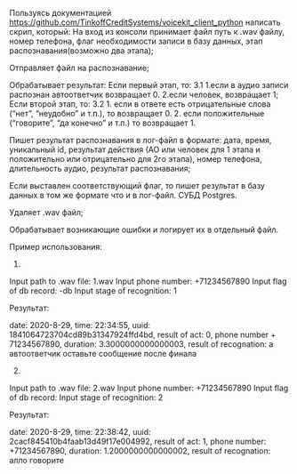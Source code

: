Пользуясь документацией https://github.com/TinkoffCreditSystems/voicekit_client_python написать скрип, который:
На вход из консоли принимает файл путь к .wav файлу, номер телефона, флаг необходимости записи в базу данных, этап распознавания(возможно два этапа);

Отправляет файл на распознавание;

Обрабатывает результат: 
    Если первый этап, то:
        3.1 
            1.если в аудио записи распознан автоответчик возвращает 0. 
            2.если человек, возвращает 1;
    Если второй этап, то:
        3.2 
            1. если в ответе есть отрицательные слова (“нет”, “неудобно” и т.п.), то возвращает 0. 
            2. если положительные (“говорите”, “да конечно” и т.п.) то возвращает 1.

Пишет результат распознавания в лог-файл в формате: дата, время, уникальный id, результат действия (АО или человек для 1 этапа и положительно или отрицательно для 2го этапа), номер телефона, длительность аудио, результат распознавания;

Если выставлен соответствующий флаг, то пишет результат в базу данных в том же формате что и в лог-файл. 
СУБД Postgres. 

Удаляет .wav файл;

Обрабатывает возникающие ошибки и логирует их в отдельный файл.

Пример использования:

1)

Input path to .wav file: 1.wav
Input phone number: +71234567890
Input flag of db record: -db
Input stage of recognition: 1

Результат:

date: 2020-8-29, time: 22:34:55, uuid: 1841064723704cd89b31347924ffd4bd, result of act: 0, phone number + 71234567890, duration: 3.3000000000000003, result of recognation: а автоответчик оставьте сообщение после финала

2) 

Input path to .wav file: 2.wav
Input phone number: +71234567890
Input flag of db record:
Input stage of recognition: 2

Результат:

date: 2020-8-29, time: 22:38:42, uuid: 2cacf845410b4faab13d49f17e004992, result of act: 1, phone number: +71234567890, duration: 1.2000000000000002, result of recognation: алло говорите